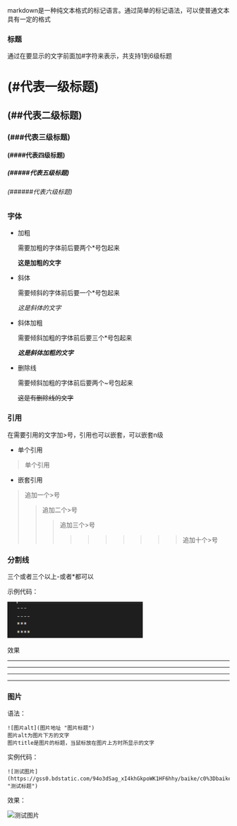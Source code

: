 
markdown是一种纯文本格式的标记语言。通过简单的标记语法，可以使普通文本具有一定的格式

### 标题

通过在要显示的文字前面加#字符来表示，共支持1到6级标题


# (#代表一级标题)
## (##代表二级标题)
### (###代表三级标题)
#### (####代表四级标题)
##### (#####代表五级标题)
###### (######代表六级标题)

### 字体

- 加粗

    需要加粗的字体前后要两个*号包起来

    **这是加粗的文字**

- 斜体

    需要倾斜的字体前后要一个*号包起来

    *这是斜体的文字*

- 斜体加粗

    需要倾斜加粗的字体前后要三个*号包起来

    ***这是斜体加粗的文字***

- 删除线

    需要倾斜加粗的字体前后要两个~号包起来

    ~~这是有删除线的文字~~

### 引用

在需要引用的文字加>号，引用也可以嵌套，可以嵌套n级

- 单个引用
  
> 单个引用

- 嵌套引用
  
> 追加一个>号
>> 追加二个>号
>>> 追加三个>号
>>>>>>>>>> 追加十个>号

### 分割线

三个或者三个以上-或者*都可以

示例代码：

![](/images/markdown/fengexian.png)

效果

---
----
***
****

### 图片

语法：

```
![图片alt](图片地址 "图片标题")
图片alt为图片下方的文字
图片title是图片的标题，当鼠标放在图片上方时所显示的文字

```

实例代码：

```
![测试图片](https://gss0.bdstatic.com/94o3dSag_xI4khGkpoWK1HF6hhy/baike/c0%3Dbaike150%2C5%2C5%2C150%2C50/sign=1dc843d302087bf469e15fbb93ba3c49/6a63f6246b600c338719a2501a4c510fd8f9a1c1.jpg "测试标题")

```

效果：

![测试图片](https://gss0.bdstatic.com/94o3dSag_xI4khGkpoWK1HF6hhy/baike/c0%3Dbaike150%2C5%2C5%2C150%2C50/sign=1dc843d302087bf469e15fbb93ba3c49/6a63f6246b600c338719a2501a4c510fd8f9a1c1.jpg "测试标题")





  





